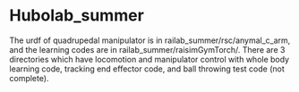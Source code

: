 # Hubolab_summer

The urdf of quadrupedal manipulator is in railab_summer/rsc/anymal_c_arm, and the learning codes are in railab_summer/raisimGymTorch/. There are 3 directories which have locomotion and manipulator control with whole body learning code, tracking end effector code, and ball throwing test code (not complete).

